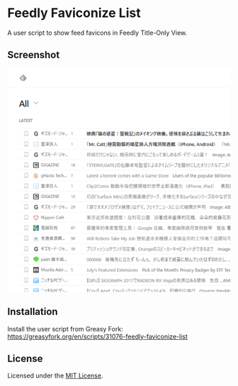 # Feedly Faviconize List

A user script to show feed favicons in Feedly Title-Only View.

## Screenshot

![Screenshot](screenshot.png)

## Installation

Install the user script from Greasy Fork:
<https://greasyfork.org/en/scripts/31076-feedly-faviconize-list>

## License

Licensed under the [MIT License](LICENSE.md).
